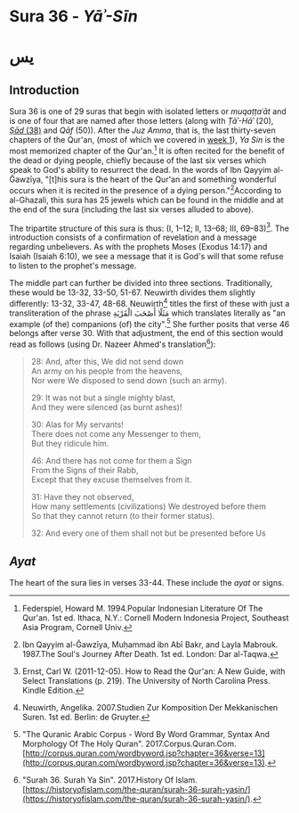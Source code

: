 # Sura 36 - _Yāʾ-Sīn_

# يس

## Introduction

Sura 36 is one of 29 suras that begin with isolated letters or _muqaṭṭaʿāt_ and is one of four that are named after those letters \(along with _Ṭāʾ-Hāʾ_ \(20\), [_Ṣād_ \(38\)](/quran/week-3-suras-19-38/sura-38.md) and _Qāf_ \(50\)\). After the _Juz Amma_, that is, the last thirty-seven chapters of the Qur'an, \(most of which we covered in [week 1](/quran/sura-1.md)\), _Ya Sin_ is the most memorized chapter of the Qur'an.[^1] It is often recited for the benefit of the dead or dying people, chiefly because of the last six verses which speak to God's ability to resurrect the dead. In the words of Ibn Qayyim al-Ğawzīya, "\[t\]his sura is the heart of the Qur'an and something wonderful occurs when it is recited in the presence of a dying person."[^2]According to al-Ghazali, this sura has 25 jewels which can be found in the middle and at the end of the sura \(including the last six verses alluded to above\).

The tripartite structure of this sura is thus: \(I, 1–12; II, 13–68; III, 69–83\)[^3]. The introduction consists of a confirmation of revelation and a message regarding unbelievers. As with the prophets Moses \(Exodus 14:17\) and Isaiah \(Isaiah 6:10\), we see a message that it is God's will that some refuse to listen to the prophet's message.

The middle part can further be divided into three sections. Traditionally, these would be 13-32, 33-50, 51-67. Neuwirth divides them slightly differently: 13-32, 33-47, 48-68. Neuwirth[^4] titles the first of these with just a transliteration of the phrase مَثَلًا أَصْحَبَ الْقَرْيَةِ which translates literally as "an example \(of the\) companions \(of\) the city".[^5] She further posits that verse 46 belongs after verse 30. With that adjustment, the end of this section would read as follows \(using Dr. Nazeer Ahmed's translation[^6]\):

> 28: And, after this, We did not send down  
> An army on his people from the heavens,  
> Nor were We disposed to send down \(such an army\).
>
> 29: It was not but a single mighty blast,  
> And they were silenced \(as burnt ashes\)!
>
> 30: Alas for My servants!  
> There does not come any Messenger to them,  
> But they ridicule him.
>
> 46: And there has not come for them a Sign  
> From the Signs of their Rabb,  
> Except that they excuse themselves from it.
>
> 31: Have they not observed,  
> How many settlements \(civilizations\) We destroyed before them  
> So that they cannot return \(to their former status\).
>
> 32: And every one of them shall not but be presented before Us

## _Ayat_

The heart of the sura lies in verses 33-44. These include the _ayat_ or signs.



[^1]: Federspiel, Howard M. 1994.Popular Indonesian Literature Of The Qur'an. 1st ed. Ithaca, N.Y.: Cornell Modern Indonesia Project, Southeast Asia Program, Cornell Univ.

[^2]: Ibn Qayyim al-Ğawzīya, Muḥammad ibn Abī Bakr, and Layla Mabrouk. 1987.The Soul's Journey After Death. 1st ed. London: Dar al-Taqwa.

[^3]: Ernst, Carl W. \(2011-12-05\). How to Read the Qur'an: A New Guide, with Select Translations \(p. 219\). The University of North Carolina Press. Kindle Edition. 

[^4]: Neuwirth, Angelika. 2007.Studien Zur Komposition Der Mekkanischen Suren. 1st ed. Berlin: de Gruyter.

[^5]: "The Quranic Arabic Corpus - Word By Word Grammar, Syntax And Morphology Of The Holy Quran". 2017.Corpus.Quran.Com. [http://corpus.quran.com/wordbyword.jsp?chapter=36&verse=13](http://corpus.quran.com/wordbyword.jsp?chapter=36&verse=13).

[^6]: "Surah 36. Surah Ya Sin". 2017.History Of Islam. [https://historyofislam.com/the-quran/surah-36-surah-yasin/](https://historyofislam.com/the-quran/surah-36-surah-yasin/).

